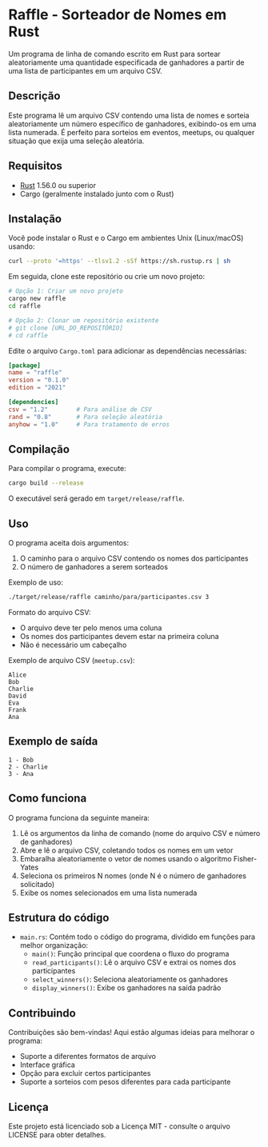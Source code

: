 # Raffle - Sorteador de Nomes em Rust

Um programa de linha de comando escrito em Rust para sortear aleatoriamente uma quantidade especificada de ganhadores a partir de uma lista de participantes em um arquivo CSV.

## Descrição

Este programa lê um arquivo CSV contendo uma lista de nomes e sorteia aleatoriamente um número específico de ganhadores, exibindo-os em uma lista numerada. É perfeito para sorteios em eventos, meetups, ou qualquer situação que exija uma seleção aleatória.

## Requisitos

- [Rust](https://www.rust-lang.org/tools/install) 1.56.0 ou superior
- Cargo (geralmente instalado junto com o Rust)

## Instalação

Você pode instalar o Rust e o Cargo em ambientes Unix (Linux/macOS) usando:

```bash
curl --proto '=https' --tlsv1.2 -sSf https://sh.rustup.rs | sh
```

Em seguida, clone este repositório ou crie um novo projeto:

```bash
# Opção 1: Criar um novo projeto
cargo new raffle
cd raffle

# Opção 2: Clonar um repositório existente
# git clone [URL_DO_REPOSITÓRIO]
# cd raffle
```

Edite o arquivo `Cargo.toml` para adicionar as dependências necessárias:

```toml
[package]
name = "raffle"
version = "0.1.0"
edition = "2021"

[dependencies]
csv = "1.2"        # Para análise de CSV
rand = "0.8"       # Para seleção aleatória
anyhow = "1.0"     # Para tratamento de erros
```

## Compilação

Para compilar o programa, execute:

```bash
cargo build --release
```

O executável será gerado em `target/release/raffle`.

## Uso

O programa aceita dois argumentos:
1. O caminho para o arquivo CSV contendo os nomes dos participantes
2. O número de ganhadores a serem sorteados

Exemplo de uso:

```bash
./target/release/raffle caminho/para/participantes.csv 3
```

Formato do arquivo CSV:
- O arquivo deve ter pelo menos uma coluna
- Os nomes dos participantes devem estar na primeira coluna
- Não é necessário um cabeçalho

Exemplo de arquivo CSV (`meetup.csv`):
```
Alice
Bob
Charlie
David
Eva
Frank
Ana
```

## Exemplo de saída

```
1 - Bob
2 - Charlie
3 - Ana
```

## Como funciona

O programa funciona da seguinte maneira:
1. Lê os argumentos da linha de comando (nome do arquivo CSV e número de ganhadores)
2. Abre e lê o arquivo CSV, coletando todos os nomes em um vetor
3. Embaralha aleatoriamente o vetor de nomes usando o algoritmo Fisher-Yates
4. Seleciona os primeiros N nomes (onde N é o número de ganhadores solicitado)
5. Exibe os nomes selecionados em uma lista numerada

## Estrutura do código

- `main.rs`: Contém todo o código do programa, dividido em funções para melhor organização:
  - `main()`: Função principal que coordena o fluxo do programa
  - `read_participants()`: Lê o arquivo CSV e extrai os nomes dos participantes
  - `select_winners()`: Seleciona aleatoriamente os ganhadores
  - `display_winners()`: Exibe os ganhadores na saída padrão

## Contribuindo

Contribuições são bem-vindas! Aqui estão algumas ideias para melhorar o programa:
- Suporte a diferentes formatos de arquivo
- Interface gráfica
- Opção para excluir certos participantes
- Suporte a sorteios com pesos diferentes para cada participante

## Licença

Este projeto está licenciado sob a Licença MIT - consulte o arquivo LICENSE para obter detalhes.
